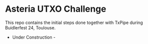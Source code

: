 # Asteria UTXO Challenge
This repo contains the initial steps done together with TxPipe during Buidlerfest 24, Toulouse. 

- Under Construction -
